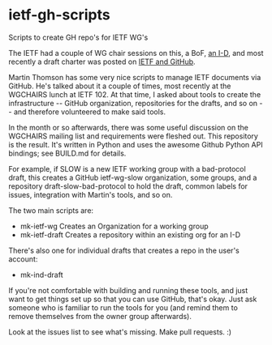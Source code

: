 # ietf-gh-scripts
Scripts to create GH repo's for IETF WG's

The IETF had a couple of WG chair sessions on this, a BoF,
[an I-D](https://datatracker.ietf.org/doc/draft-cooper-wugh-github-wg-configuration/),
and most recently a draft charter was posted on
[IETF and GitHub](https://www.ietf.org/mailman/listinfo/Ietf-and-github).

Martin Thomson has some very nice scripts to manage IETF documents via
GitHub. He's talked about it a couple of times, most recently at the
WGCHAIRS lunch at IETF 102. At that time, I asked about tools to create
the infrastructure -- GitHub organization, repositories for the drafts,
and so on -- and therefore volunteered to make said tools.

In the month or so afterwards, there was some useful discussion on the
WGCHAIRS mailing list and requirements were fleshed out. This repository is
the result. It's written in Python and uses the awesome Github Python API
bindings; see BUILD.md for details.

For example, if SLOW is a new IETF working group with a bad-protocol draft,
this creates a GitHub ietf-wg-slow organization, some groups, and a repository
draft-slow-bad-protocol to hold the draft, common labels for issues,
integration with Martin's tools, and so on.

The two main scripts are:

- mk-ietf-wg Creates an Organization for a working group
- mk-ietf-draft Creates a repository within an existing org for an I-D

There's also one for individual drafts that creates a repo in the user's
account:

- mk-ind-draft

If you're not comfortable with building and running these tools, and just want
to get things set up so that you can use GitHub, that's okay.  Just ask
someone who is familiar to run the tools for you (and remind them to remove
themselves from the owner group afterwards).

Look at the issues list to see what's missing.  Make pull requests. :)

